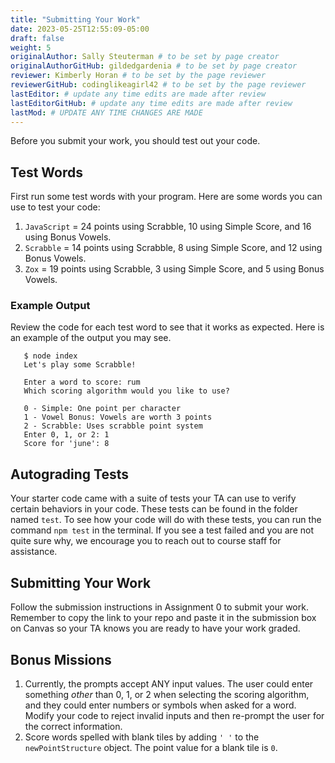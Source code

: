 ```yaml
---
title: "Submitting Your Work"
date: 2023-05-25T12:55:09-05:00
draft: false
weight: 5
originalAuthor: Sally Steuterman # to be set by page creator
originalAuthorGitHub: gildedgardenia # to be set by page creator
reviewer: Kimberly Horan # to be set by the page reviewer
reviewerGitHub: codinglikeagirl42 # to be set by the page reviewer
lastEditor: # update any time edits are made after review
lastEditorGitHub: # update any time edits are made after review
lastMod: # UPDATE ANY TIME CHANGES ARE MADE
---
```


Before you submit your work, you should test out your code.

## Test Words

First run some test words with your program. Here are some words you can use to test your code:

1. `JavaScript` = 24 points using Scrabble, 10 using Simple Score, and 16
   using Bonus Vowels.
1. `Scrabble` = 14 points using Scrabble, 8 using Simple Score, and 12 using
   Bonus Vowels.
1. `Zox` = 19 points using Scrabble, 3 using Simple Score, and 5 using Bonus
   Vowels.

### Example Output

Review the code for each test word to see that it works as expected. Here is an example of the output you may see.

```console
   $ node index
   Let's play some Scrabble!

   Enter a word to score: rum
   Which scoring algorithm would you like to use?

   0 - Simple: One point per character
   1 - Vowel Bonus: Vowels are worth 3 points
   2 - Scrabble: Uses scrabble point system
   Enter 0, 1, or 2: 1
   Score for 'june': 8
```

## Autograding Tests

Your starter code came with a suite of tests your TA can use to verify certain behaviors in your code. These tests can be found in the folder named `test`. To see how your code will do with these tests, you can run the command `npm test` in the terminal. If you see a test failed and you are not quite sure why, we encourage you to reach out to course staff for assistance.

## Submitting Your Work

<!-- TODO: Add link to Assignment 0 -->

Follow the submission instructions in Assignment 0 to submit your work. Remember to copy the link to your repo and paste it in the submission box on Canvas so your TA knows you are ready to have your work graded.

## Bonus Missions

1. Currently, the prompts accept ANY input values. The user could enter
   something *other* than 0, 1, or 2 when selecting the scoring algorithm, and
   they could enter numbers or symbols when asked for a word. Modify your code
   to reject invalid inputs and then re-prompt the user for the correct
   information.
1. Score words spelled with blank tiles by adding `' '` to the
   `newPointStructure` object. The point value for a blank tile is `0`.
